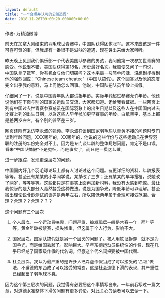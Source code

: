 ```yaml
---
layout: default
title: "一个合理并认可的公然造假"
date: 2018-11-26T09:00:20.000000+00:00
---
```


作者: 万精油微博

前天在加拿大刚结束的羽毛球世青赛中，中国队获得团体冠军。这本来应该是一件可喜可贺的事，但我却有一番很不是滋味的遭遇，现在讲出来给大家听听。

昨天晚上见到我们俱乐部一个代表美国队参赛的男孩，我问他第一次参加世青赛的感受。他说很不错，美国队获得第18名，历史最好名次。我顺便又问了一句说，中国队拿了冠军，你有机会与他们切磋吗？这本来是一句简单问话，没想到却得到他的强烈回应：‌‌“Chinese team cheated‌‌”（中国队搞假）。这个回答以及他的态度完全出乎我的意料，马上问他怎么回事。他说，中国队在队员年龄上搞假。

仔细问了一下，说是中国青年队大都谎报年龄。实际年龄超过参赛允许年龄。他还说他们在下面与别的国家的运动员交流，大家都知道。还给我看证据。一些网页上列有中国过去世青赛参赛成员在国际羽联上的出生日期以及这些人在中国国内过去比赛上列的出生日期，以及这些人早年参加更早赛事的年龄。白纸黑字，基本上都是差两岁左右，有个别的甚至差三岁。

网页还附有采访李永波的视频。李永波在谈到国家羽毛球队青黄不接的问题时专门谈到年龄问题，XXX哪年的，XX哪年的，他说的这些年份与这些运动员在世界羽联的注册的年份完全对不上。因为是专门谈年龄的整体规划问题，肯定不是口误。看来‌‌“中国队搞假‌‌”不是冤枉，而是事实了。而且是一贯这么做。

进一步跟踪，发现更深层次的问题。

中国国内好几个羽毛球论坛上都有人讨论过这个问题。有更详细的资料，年龄报表等等。甚至还有某某的小学同学说，某某改了三岁；还有某某的早年搭档，说她改了两岁，等等等等。这些都只是在事实上面再加新材料，我没有太感到吃惊。最让我惊讶的是大部分人竟然接受这种做法。说是为国争光，降低年龄可以理解。甚至搬出理论说骨龄测试的误差是两年左右，所以降低两年属于合理可接受范围。合理？合理？？合理？？？

这个问题有三个层次

1. 个人层次。一个运动员搞假，问题严重，被发现后一般是禁赛一年，两年等等。黄金年龄被禁赛，损失惨重，但这属于个人行为，影响不大。

2. 国家层次。国家队搞假就是另一个层次的问题了。被人用铁证拆穿，就不是为国争光，而是给国丢脸了。影响巨大。早年东德运动员系统性的作假，现在几乎已经成了国家级作假的代名词。但愿这个代名词把要被中国代替。

3. 社会层次。我认为最严重的是许多人把弄虚作假当成了可以接受的‌‌“合理‌‌”做法，不道德的东西成了可以接受的常态，这是社会道德下滑的表现。其严重性已经超出了羽毛球本身。

因为这个第三层次的问题，我觉得有必要把这个事情写出来。一年前我写过一篇文章，对道德水准整体下滑的问题有更多讨论。对此关心的读者可以去读一下。

